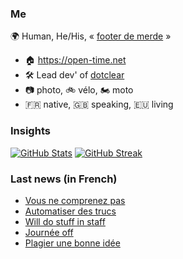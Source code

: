 ### Me

🌍 Human, He/His, « [footer de merde](https://open-time.net/post/2013/07/17/La-veritable-histoire-du-Footer-de-merde-) » 
* 🏠 https://open-time.net 
* 🛠️ Lead dev' of [dotclear](https://git.dotclear.org/dev/dotclear)
* 📷 photo, 🚲 vélo, 🏍️ moto 
* 🇫🇷 native, 🇬🇧 speaking, 🇪🇺 living

### Insights

[![GitHub Stats](https://github-readme-stats.vercel.app/api?username=franck-paul)](https://github.com/franck-paul)
[![GitHub Streak](https://github-readme-streak-stats.herokuapp.com?user=franck-paul)](https://git.io/streak-stats)

### Last news (in French)

<!-- BLOG-POST-LIST:START -->
- [Vous ne comprenez pas](https://open-time.net/post/2023/02/08/Vous-ne-comprenez-pas)
- [Automatiser des trucs](https://open-time.net/post/2023/02/07/Automatiser-des-trucs)
- [Will do stuff in staff](https://open-time.net/post/2023/02/06/Will-do-stuff-in-staff)
- [Journée off](https://open-time.net/post/2023/02/05/Journee-off)
- [Plagier une bonne idée](https://open-time.net/post/2023/02/04/Plagier-une-bonne-idee)
<!-- BLOG-POST-LIST:END -->
